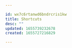 ```yaml
---

id: wx7c6rtanwd6bndrcris1kw
title: Shortcuts
desc: ""
updated: 1655739232678
created: 1655727216829

---
```

